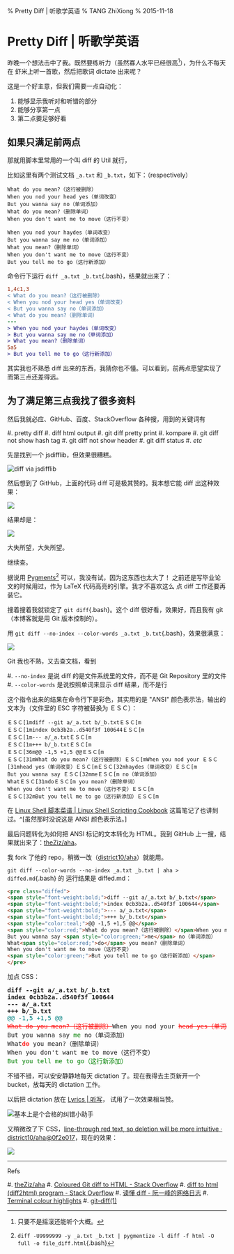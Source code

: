 % Pretty Diff | 听歌学英语
% TANG ZhiXiong
% 2015-11-18

Pretty Diff | 听歌学英语
========================

昨晚一个想法击中了我。既然要练听力（虽然寡人水平已经很高[^fallback]），为什么不每天在
虾米上听一首歌，然后把歌词 dictate 出来呢？

[^fallback]: 只要不是摇滚还能听个大概。

这是一个好主意，但我们需要一点自动化：

1. 能够显示我听对和听错的部分
2. 能够分享第一点
3. 第二点要足够好看

如果只满足前两点
----------------

那就用脚本里常用的一个叫 diff 的 Util 就行，

比如这里有两个测试文档 `_a.txt` 和 `_b.txt`，如下：（respectively）

```plain
What do you mean?（这行被删除）
When you nod your head yes（单词改变）
But you wanna say no（单词添加）
What do you mean?（删除单词）
When you don't want me to move（这行不变）
```

```plain
When you nod your haydes（单词改变）
But you wanna say me no（单词添加）
What you mean?（删除单词）
When you don't want me to move（这行不变）
But you tell me to go（这行新添加）
```

命令行下运行 `diff _a.txt _b.txt`{.bash}，结果就出来了：

```diff
1,4c1,3
< What do you mean?（这行被删除）
< When you nod your head yes（单词改变）
< But you wanna say no（单词添加）
< What do you mean?（删除单词）
---
> When you nod your haydes（单词改变）
> But you wanna say me no（单词添加）
> What you mean?（删除单词）
5a5
> But you tell me to go（这行新添加）
```

其实我也不熟悉 diff 出来的东西，我猜你也不懂。可以看到，前两点愿望实现了而第三点还差得远。

为了满足第三点我找了很多资料
----------------------------

然后我就必应、GitHub、百度、StackOverflow 各种搜，用到的关键词有

#. pretty diff
#. diff html output
#. git diff pretty print
#. kompare
#. git diff not show hash tag
#. git diff not show header
#. git diff status
#. *etc*

先是找到一个 jsdifflib，但效果很糟糕。

![diff via jsdifflib][jsdifflib]

然后想到了 GitHub，上面的代码 diff 可是极其赞的。我本想它能 diff 出这种效果：

![][github-diff]

结果却是：

![][github-diff-terrible]

大失所望，大失所望。

继续查。

据说用 [Pygments](http://pygments.org/)[^pygments] 可以，我没有试，因为这东西也太大了！
之前还是写毕业论文的时候用过，作为 LaTeX 代码高亮的引擎。我才不喜欢这么
点 diff 工作还要再装它。

[^pygments]: `diff -U9999999 -y _a.txt _b.txt | pygmentize -l diff -f html -O full -o file_diff.html`{.bash}

搜着搜着我就锁定了 `git diff`{.bash}。这个 diff 很好看，效果好，而且我有 git（本博客就是用 Git 版本控制的）。

用 `git diff --no-index --color-words _a.txt _b.txt`{.bash}，效果很满意：

![][git-diff]

Git 我也不熟，又去查文档，看到

#. `--no-index` 是说 diff 的是文件系统里的文件，而不是 Git Repository 里的文件
#. `--color-words` 是说按照单词来显示 diff 结果，而不是行

这个指令出来的结果在命令行下是彩色，其实用的是 "ANSI" 颜色表示法，输出的文本为（文件里的 ESC 字符被替换为 ＥＳＣ）：

```plain
ＥＳＣ[1mdiff --git a/_a.txt b/_b.txtＥＳＣ[m
ＥＳＣ[1mindex 0cb3b2a..d540f3f 100644ＥＳＣ[m
ＥＳＣ[1m--- a/_a.txtＥＳＣ[m
ＥＳＣ[1m+++ b/_b.txtＥＳＣ[m
ＥＳＣ[36m@@ -1,5 +1,5 @@ＥＳＣ[m
ＥＳＣ[31mWhat do you mean?（这行被删除）ＥＳＣ[mWhen you nod your ＥＳＣ[31mhead yes（单词改变）ＥＳＣ[mＥＳＣ[32mhaydes（单词改变）ＥＳＣ[m
But you wanna say ＥＳＣ[32mmeＥＳＣ[m no（单词添加）
WhatＥＳＣ[31mdoＥＳＣ[m you mean?（删除单词）
When you don't want me to move（这行不变）ＥＳＣ[m
ＥＳＣ[32mBut you tell me to go（这行新添加）ＥＳＣ[m
```

在 [Linux Shell 脚本菜谱 | Linux Shell Scripting Cookbook](post-0024-linux-shell-scripting-cookbook.html) 这篇笔记了也讲到过。^[虽然那时没说这是 ANSI 颜色表示法。]

最后问题转化为如何把 ANSI 标记的文本转化为 HTML。我到 GitHub 上一搜，结果就出来了：[theZiz/aha](https://github.com/theZiz/aha)。

我 fork 了他的 repo，稍微一改（[district10/aha](https://github.com/district10/aha)）就能用。

`git diff --color-words --no-index _a.txt _b.txt | aha > diffed.md`{.bash} 的
运行结果是 diffed.md：

```html
<pre class="diffed">
<span style="font-weight:bold;">diff --git a/_a.txt b/_b.txt</span>
<span style="font-weight:bold;">index 0cb3b2a..d540f3f 100644</span>
<span style="font-weight:bold;">--- a/_a.txt</span>
<span style="font-weight:bold;">+++ b/_b.txt</span>
<span style="color:teal;">@@ -1,5 +1,5 @@</span>
<span style="color:red;">What do you mean?（这行被删除）</span>When you nod your <span style="color:red;">head yes（单词改变）</span><span style="color:green;">haydes（单词改变）</span>
But you wanna say <span style="color:green;">me</span> no（单词添加）
What<span style="color:red;">do</span> you mean?（删除单词）
When you don't want me to move（这行不变）
<span style="color:green;">But you tell me to go（这行新添加）</span>
</pre>
```

加点 CSS：

<pre class="diffed">
<span style="font-weight:bold;">diff --git a/_a.txt b/_b.txt</span>
<span style="font-weight:bold;">index 0cb3b2a..d540f3f 100644</span>
<span style="font-weight:bold;">--- a/_a.txt</span>
<span style="font-weight:bold;">+++ b/_b.txt</span>
<span style="color:teal;">@@ -1,5 +1,5 @@</span>
<span style="color:red;text-decoration:line-through;">What do you mean?（这行被删除）</span>When you nod your <span style="color:red;text-decoration:line-through;">head yes（单词改变）</span><span style="color:green;">haydes（单词改变）</span>
But you wanna say <span style="color:green;">me</span> no（单词添加）
What<span style="color:red;text-decoration:line-through;">do</span> you mean?（删除单词）
When you don't want me to move（这行不变）
<span style="color:green;">But you tell me to go（这行新添加）</span>
</pre>

不错不错，可以安安静静地每天 dictation 了。现在我得去主页新开一个 bucket，放每天的 dictation 工作。

以后把 dictation 放在 [Lyrics | 听写](lyrics.html)，
试用了一次效果相当赞。

![基本上是个合格的纠错小助手](http://gnat.qiniudn.com/dictation.png)

又稍微改了下 CSS，[line-through red text, so deletion will be more intuitive · district10/aha@0f2e017](https://github.com/district10/aha/commit/0f2e01732a978b94812067e9f00a06f3f8488cb1)，现在的效果：

![](http://gnat.qiniudn.com/diffed/diff-new-css-2.png)

---

Refs

#. [theZiz/aha](https://github.com/theZiz/aha)
#. [Coloured Git diff to HTML - Stack Overflow](http://stackoverflow.com/questions/2013091/coloured-git-diff-to-html)
#. [diff to html (diff2html) program - Stack Overflow](http://stackoverflow.com/questions/641055/diff-to-html-diff2html-program)
#. [读懂 diff - 阮一峰的网络日志](http://www.ruanyifeng.com/blog/2012/08/how_to_read_diff.html)
#. [Terminal colour highlights](http://www.pixelbeat.org/docs/terminal_colours/)
#. [git-diff(1)](https://www.kernel.org/pub/software/scm/git/docs/git-diff.html)

[jsdifflib]: http://gnat.qiniudn.com/diffed/jsdifflib.png
[github-diff]: http://gnat.qiniudn.com/diffed/github-diff.png
[github-diff-terrible]: http://gnat.qiniudn.com/diffed/github-diff-terrible.png
[git-diff]: http://gnat.qiniudn.com/diffed/git-diff.png